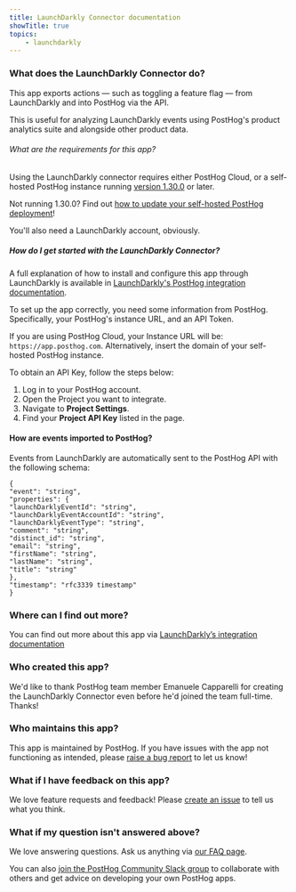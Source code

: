 ```yaml
---
title: LaunchDarkly Connector documentation
showTitle: true
topics:
    - launchdarkly
---
```


### What does the LaunchDarkly Connector do?
This app exports actions — such as toggling a feature flag —  from LaunchDarkly and into PostHog via the API. 

This is useful for analyzing LaunchDarkly events using PostHog's product analytics suite and alongside other product data.

###### What are the requirements for this app?
Using the LaunchDarkly connector requires either PostHog Cloud, or a self-hosted PostHog instance running [version 1.30.0](https://posthog.com/blog/the-posthog-array-1-30-0) or later. 

Not running 1.30.0? Find out [how to update your self-hosted PostHog deployment](https://posthog.com/docs/self-host/configure/upgrading-posthog)!

You'll also need a LaunchDarkly account, obviously.

##### How do I get started with the LaunchDarkly Connector?

A full explanation of how to install and configure this app through LaunchDarkly is available in [LaunchDarkly's PostHog integration documentation](https://docs.launchdarkly.com/integrations/posthog).

To set up the app correctly, you need some information from PostHog. Specifically, your PostHog's instance URL, and an API Token.

If you are using PostHog Cloud, your Instance URL will be: `https://app.posthog.com`. Alternatively, insert the domain of your self-hosted PostHog instance.

To obtain an API Key, follow the steps below:

1. Log in to your PostHog account.
2. Open the Project you want to integrate.
3. Navigate to **Project Settings**.
4. Find your **Project API Key** listed in the page.

#### How are events imported to PostHog?
Events from LaunchDarkly are automatically sent to the PostHog API with the following schema:

```
{
"event": "string",
"properties": {
"launchDarklyEventId": "string",
"launchDarklyEventAccountId": "string",
"launchDarklyEventType": "string",
"comment": "string",
"distinct_id": "string",
"email": "string",
"firstName": "string",
"lastName": "string",
"title": "string"
},
"timestamp": "rfc3339 timestamp"
}
```

### Where can I find out more?
You can find out more about this app via [LaunchDarkly’s integration documentation](https://docs.launchdarkly.com/integrations)

### Who created this app?
We'd like to thank PostHog team member Emanuele Capparelli for creating the LaunchDarkly Connector even before he'd joined the team full-time. Thanks!

### Who maintains this app?
This app is maintained by PostHog. If you have issues with the app not functioning as intended, please [raise a bug report](https://github.com/PostHog/posthog/issues/new?assignees=&labels=bug&template=bug_report.md) to let us know!

### What if I have feedback on this app?
We love feature requests and feedback! Please [create an issue](https://github.com/PostHog/posthog/issues/new?assignees=&labels=enhancement%2C+feature&template=feature_request.md) to tell us what you think. 

### What if my question isn't answered above?
We love answering questions. Ask us anything via [our FAQ page](/questions).

You can also [join the PostHog Community Slack group](/slack) to collaborate with others and get advice on developing your own PostHog apps.